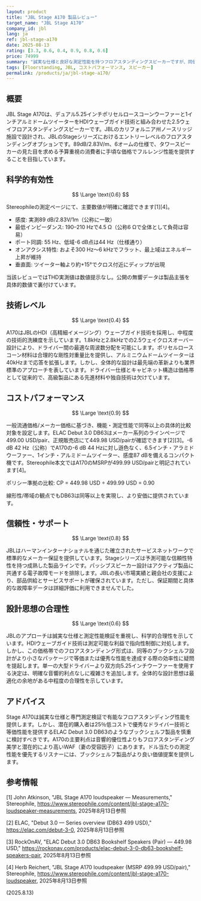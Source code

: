 ```yaml
---
layout: product
title: "JBL Stage A170 製品レビュー"
target_name: "JBL Stage A170"
company_id: jbl
lang: ja
ref: jbl-stage-a170
date: 2025-08-13
rating: [3.3, 0.6, 0.4, 0.9, 0.8, 0.6]
price: 74999
summary: "誠実な仕様と良好な測定性能を持つフロアスタンディングスピーカーですが、同価格帯の優秀なブックシェルフ製品との激しい競争に直面しています"
tags: [Floorstanding, JBL, コストパフォーマンス, スピーカー]
permalink: /products/ja/jbl-stage-a170/
---
```

## 概要

JBL Stage A170は、デュアル5.25インチポリセルロースコーンウーファーと1インチアルミドームツイーターをHDIウェーブガイド技術と組み合わせた2.5ウェイフロアスタンディングスピーカーです。JBLのカリフォルニア州ノースリッジ施設で設計され、JBLのStageシリーズにおけるエントリーレベルのフロアスタンディングオプションです。89dB/2.83V/m、6オームの仕様で、タワースピーカーの見た目を求める予算重視の消費者に手頃な価格でフルレンジ性能を提供することを目指しています。

## 科学的有効性

$$ \Large \text{0.6} $$

Stereophileの測定ページにて、主要数値が明確に確認できます[1][4]。
- 感度: 実測89 dB/2.83V/1m（公称に一致）
- 最低インピーダンス: 190–210 Hzで4.5 Ω（公称6 Ωで全体として負荷は容易）
- ポート同調: 55 Hz、低域-6 dB点は44 Hz（仕様通り）
- オンアクシス特性: およそ300 Hz〜6 kHzでフラット、最上域はエネルギー上昇が維持
- 垂直面: ツイーター軸より約+15°でクロス付近にディップが出現

当該レビューではTHD実測値は数値提示なし。公開の無響データは製品主張を具体的数値で裏付けています。

## 技術レベル

$$ \Large \text{0.4} $$

A170はJBLのHDI（高精細イメージング）ウェーブガイド技術を採用し、中程度の技術的洗練度を示しています。1.8kHzと2.8kHzでの2.5ウェイクロスオーバー設計により、ドライバー間の最適な周波数分配を可能にします。ポリセルロースコーン材料は合理的な剛性対重量比を提供し、アルミニウムドームツイーターは40kHzまで応答を拡張します。しかし、全体的な設計は最先端の革新よりも業界標準のアプローチを表しています。ドライバー仕様とキャビネット構造は価格帯として従来的で、高級製品にある先進材料や独自技術は欠けています。

## コストパフォーマンス

$$ \Large \text{0.9} $$

一般流通価格/メーカー価格に基づき、機能・測定性能で同等以上の具体的比較対象を設定します。ELAC Debut 3.0 DB63はメーカー系列のラインページで499.00 USD/pair、正規販売店にて449.98 USD/pairが確認できます[2][3]。-6 dB 42 Hz（公称）でA170の-6 dB 44 Hzに対し遜色なく、6.5インチ・アラミドウーファー、1インチ・アルミドームツイーター、感度87 dBを備えるコンパクト機です。Stereophile本文ではA170のMSRPが499.99 USD/pairと明記されています[4]。

ポリシー準拠の比較:
CP = 449.98 USD ÷ 499.99 USD = 0.90

線形性/帯域の観点でもDB63は同等以上を実現し、より安価に提供されています。

## 信頼性・サポート

$$ \Large \text{0.8} $$

JBLはハーマンインターナショナルを通じた確立されたサービスネットワークで標準的なメーカー保証を提供しています。Stageシリーズは予測可能な信頼性特性を持つ成熟した製品ラインです。パッシブスピーカー設計はアクティブ製品に共通する電子故障モードを排除します。JBLの長い市場実績と親会社の支援により、部品供給とサービスサポートが確保されています。ただし、保証期間と具体的な故障率データは詳細評価に利用できませんでした。

## 設計思想の合理性

$$ \Large \text{0.6} $$

JBLのアプローチは誠実な仕様と測定性能検証を重視し、科学的合理性を示しています。HDIウェーブガイド技術は測定可能な利益で指向性制御に対処します。しかし、この価格帯でのフロアスタンディング形式は、同等のブックシェルフ設計がより小さなパッケージで等価または優秀な性能を達成する際の効率性に疑問を提起します。単一の大型ドライバーより双方向5.25インチウーファーを使用する決定は、明確な音響的利点なしに複雑さを追加します。全体的な設計思想は最適化の余地がある中程度の合理性を示しています。

## アドバイス

Stage A170は誠実な仕様と専門測定検証で有能なフロアスタンディング性能を提供します。しかし、潜在的購入者は25％低コストで優秀なドライバー技術と等価性能を提供するELAC Debut 3.0 DB63のようなブックシェルフ製品を慎重に検討すべきです。A170の主要利点は音響的優位性よりもフロアスタンディング美学と潜在的により高いWAF（妻の受容因子）にあります。ドル当たりの測定性能を優先するリスナーには、ブックシェルフ製品がより良い価値提案を提供します。

## 参考情報

[1] John Atkinson, "JBL Stage A170 loudspeaker — Measurements," Stereophile, https://www.stereophile.com/content/jbl-stage-a170-loudspeaker-measurements, 2025年8月13日参照

[2] ELAC, "Debut 3.0 — Series overview (DB63 499 USD)," https://elac.com/debut-3-0, 2025年8月13日参照

[3] RockOnAV, "ELAC Debut 3.0 DB63 Bookshelf Speakers (Pair) — 449.98 USD," https://rockonav.com/products/elac-debut-3-0-db63-bookshelf-speakers-pair, 2025年8月13日参照

[4] Herb Reichert, "JBL Stage A170 loudspeaker (MSRP 499.99 USD/pair)," Stereophile, https://www.stereophile.com/content/jbl-stage-a170-loudspeaker, 2025年8月13日参照

(2025.8.13)
